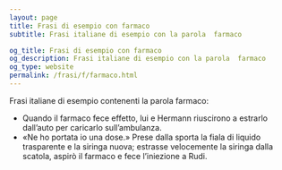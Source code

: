 ```yaml
---
layout: page
title: Frasi di esempio con farmaco 
subtitle: Frasi italiane di esempio con la parola  farmaco

og_title: Frasi di esempio con farmaco 
og_description: Frasi italiane di esempio con la parola  farmaco
og_type: website
permalink: /frasi/f/farmaco.html
---
```


Frasi italiane di esempio contenenti la parola farmaco:


- Quando il farmaco fece effetto, lui e Hermann riuscirono a estrarlo dall’auto per caricarlo sull’ambulanza.
- «Ne ho portata io una dose.» Prese dalla sporta la fiala di liquido trasparente e la siringa nuova; estrasse velocemente la siringa dalla scatola, aspirò il farmaco e fece l’iniezione a Rudi.
